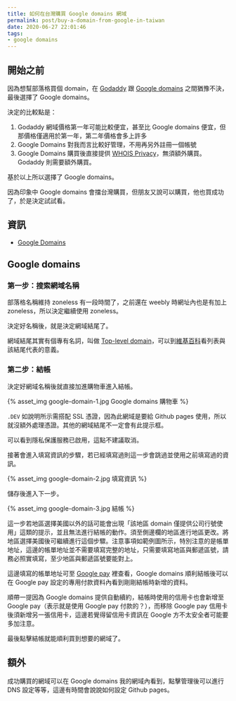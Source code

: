 ```yaml
---
title: 如何在台灣購買 Google domains 網域
permalink: post/buy-a-domain-from-google-in-taiwan
date: 2020-06-27 22:01:46
tags:
- google domains
---
```


## 開始之前

因為想幫部落格買個 domain，在 [Godaddy](https://tw.godaddy.com/) 跟 [Google domains](https://domains.google.com/) 之間猶豫不決，最後選擇了 Google domains。

決定的比較點是：

1. Godaddy 網域價格第一年可能比較便宜，甚至比 Google domains 便宜，但那價格僅適用於第一年，第二年價格會多上許多
1. Google Domains 對我而言比較好管理，不用再另外註冊一個帳號
1. Google Domains 購買後直接提供 [WHOIS Privacy](https://en.wikipedia.org/wiki/Domain_privacy)，無須額外購買。Godaddy 則需要額外購買。

基於以上所以選擇了 Google domains。

因為印象中 Google domains 會擋台灣購買，但朋友又說可以購買，他也買成功了，於是決定試試看。

## 資訊

- [Google Domains](https://domains.google.com/)

## Google domains

### 第一步：搜索網域名稱

部落格名稱維持 zoneless 有一段時間了，之前還在 weebly 時網址內也是有加上 zoneless，所以決定繼續使用 zoneless。

決定好名稱後，就是決定網域結尾了。

網域結尾其實有個專有名詞，叫做 [Top-level domain](https://en.wikipedia.org/wiki/Top-level_domain)，可以到[維基百科](https://en.wikipedia.org/wiki/List_of_Internet_top-level_domains)看列表與該結尾代表的意義。

### 第二步：結帳

決定好網域名稱後就直接加進購物車進入結帳。

{% asset_img google-domain-1.jpg Google domains 購物車 %}

`.DEV` 如說明所示需搭配 SSL 憑證，因為此網域是要給 Github pages 使用，所以就沒額外處理憑證。其他的網域結尾不一定會有此提示框。

可以看到隱私保護服務已啟用，這點不建議取消。

接著會進入填寫資訊的步驟，若已經填寫過則這一步會跳過並使用之前填寫過的資訊。

{% asset_img google-domain-2.jpg 填寫資訊 %}

儲存後進入下一步。

{% asset_img google-domain-3.jpg 結帳 %}

這一步若地區選擇美國以外的話可能會出現「該地區 domain 僅提供公司行號使用」這類的提示，並且無法進行結帳的動作。須至側邊欄的地區進行地區更改。將地區選擇美國後可繼續進行這個步驟。注意事項如範例圖所示，特別注意的是帳單地址，這邊的帳單地址並不需要填寫完整的地址，只需要填寫地區與郵遞區號，請務必照實填寫，至少地區與郵遞區號要能對上。

這邊填寫的帳單地址可至 [Google pay](https://pay.google.com/gp/w/home/settings) 裡查看，Google domains 順利結帳後可以在 Google pay 設定的專用付款資料內看到剛剛結帳時新增的資料。

順帶一提因為 Google domains 提供自動續約，結帳時使用的信用卡也會新增至 Google pay（表示就是使用 Google pay 付款的？），而移除 Google pay 信用卡後須新增另一張信用卡，這邊若覺得留信用卡資訊在 Google 方不太安全者可能要多加注意。

最後點擊結帳就能順利買到想要的網域了。

## 額外

成功購買的網域可以在 Google domains 我的網域內看到，點擊管理後可以進行 DNS 設定等等，這邊有時間會說說如何設定 Github pages。
